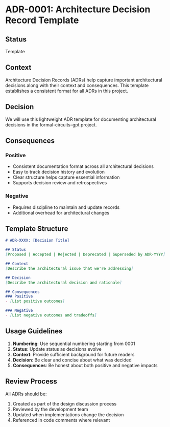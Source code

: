 # ADR-0001: Architecture Decision Record Template

## Status
Template

## Context
Architecture Decision Records (ADRs) help capture important architectural decisions along with their context and consequences. This template establishes a consistent format for all ADRs in this project.

## Decision
We will use this lightweight ADR template for documenting architectural decisions in the formal-circuits-gpt project.

## Consequences

### Positive
- Consistent documentation format across all architectural decisions
- Easy to track decision history and evolution
- Clear structure helps capture essential information
- Supports decision review and retrospectives

### Negative
- Requires discipline to maintain and update records
- Additional overhead for architectural changes

## Template Structure

```markdown
# ADR-XXXX: [Decision Title]

## Status
[Proposed | Accepted | Rejected | Deprecated | Superseded by ADR-YYYY]

## Context
[Describe the architectural issue that we're addressing]

## Decision
[Describe the architectural decision and rationale]

## Consequences
### Positive
- [List positive outcomes]

### Negative
- [List negative outcomes and tradeoffs]
```

## Usage Guidelines

1. **Numbering**: Use sequential numbering starting from 0001
2. **Status**: Update status as decisions evolve
3. **Context**: Provide sufficient background for future readers
4. **Decision**: Be clear and concise about what was decided
5. **Consequences**: Be honest about both positive and negative impacts

## Review Process

All ADRs should be:
1. Created as part of the design discussion process
2. Reviewed by the development team
3. Updated when implementations change the decision
4. Referenced in code comments where relevant